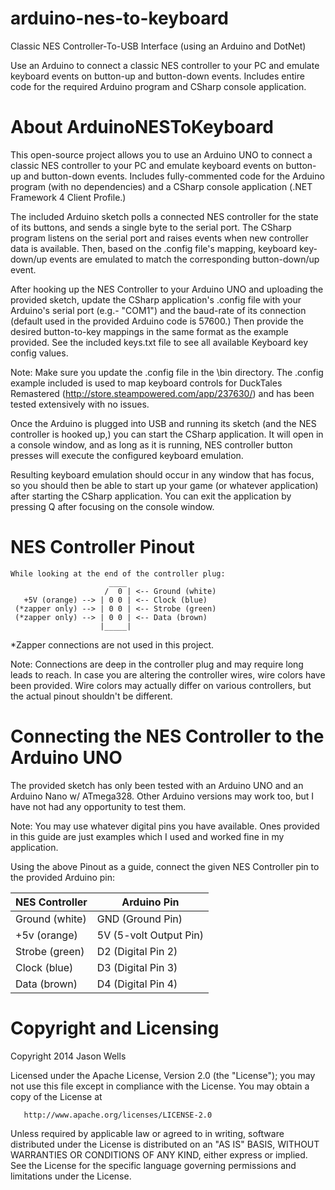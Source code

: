 arduino-nes-to-keyboard
=======================

Classic NES Controller-To-USB Interface (using an Arduino and DotNet)

Use an Arduino to connect a classic NES controller to your PC and emulate keyboard events on button-up and button-down events. Includes entire code for the required Arduino program and CSharp console application.

About ArduinoNESToKeyboard
==========================
This open-source project allows you to use an Arduino UNO to connect a classic NES controller to your PC and emulate keyboard events on button-up and button-down events. Includes fully-commented code for the Arduino program (with no dependencies) and a CSharp console application (.NET Framework 4 Client Profile.)

The included Arduino sketch polls a connected NES controller for the state of its buttons, and sends a single byte to the serial port. The CSharp program listens on the serial port and raises events when new controller data is available. Then, based on the .config file's mapping, keyboard key-down/up events are emulated to match the corresponding button-down/up event.

After hooking up the NES Controller to your Arduino UNO and uploading the provided sketch, update the CSharp application's .config file with your Arduino's serial port (e.g.- "COM1") and the baud-rate of its connection (default used in the provided Arduino code is 57600.) Then provide the desired button-to-key mappings in the same format as the example provided. See the included keys.txt file to see all available Keyboard key config values.

Note: Make sure you update the .config file in the \bin directory. The .config example included is used to map keyboard controls for DuckTales Remastered (http://store.steampowered.com/app/237630/) and has been tested extensively with no issues.

Once the Arduino is plugged into USB and running its sketch (and the NES controller is hooked up,) you can start the CSharp application. It will open in a console window, and as long as it is running, NES controller button presses will execute the configured keyboard emulation.

Resulting keyboard emulation should occur in any window that has focus, so you should then be able to start up your game (or whatever application) after starting the CSharp application. You can exit the application by pressing Q after focusing on the console window.


NES Controller Pinout
=====================

```
While looking at the end of the controller plug:
                      ____
                     /  0 | <-- Ground (white)
   +5V (orange) --> | 0 0 | <-- Clock (blue)
 (*zapper only) --> | 0 0 | <-- Strobe (green)
 (*zapper only) --> | 0 0 | <-- Data (brown)
                    |_____|
```

*Zapper connections are not used in this project.

Note: Connections are deep in the controller plug and may require long leads to reach. In case you are altering the controller wires, wire colors have been provided. Wire colors may actually differ on various controllers, but the actual pinout shouldn't be different.


Connecting the NES Controller to the Arduino UNO
================================================
The provided sketch has only been tested with an Arduino UNO and an Arduino Nano w/ ATmega328. Other Arduino versions may work too, but I have not had any opportunity to test them.

Note: You may use whatever digital pins you have available. Ones provided in this guide are just examples which I used and worked fine in my application.

Using the above Pinout as a guide, connect the given NES Controller pin to the provided Arduino pin:

| NES Controller | Arduino Pin          |
|----------------|----------------------|
|Ground (white)	 |GND (Ground Pin)|
|+5v (orange)	 |5V (5-volt Output Pin)|
|Strobe (green)	 |D2 (Digital Pin 2)|
|Clock (blue)	 |D3 (Digital Pin 3)|
|Data (brown)	 |D4 (Digital Pin 4)|


Copyright and Licensing
=======================

Copyright 2014 Jason Wells

   Licensed under the Apache License, Version 2.0 (the "License");
   you may not use this file except in compliance with the License.
   You may obtain a copy of the License at

       http://www.apache.org/licenses/LICENSE-2.0

   Unless required by applicable law or agreed to in writing, software
   distributed under the License is distributed on an "AS IS" BASIS,
   WITHOUT WARRANTIES OR CONDITIONS OF ANY KIND, either express or implied.
   See the License for the specific language governing permissions and
   limitations under the License.
